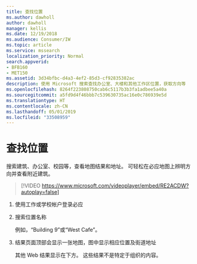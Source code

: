 ```yaml
---
title: 查找​​位置
ms.author: dawholl
author: dawholl
manager: kellis
ms.date: 12/19/2018
ms.audience: Consumer/IW
ms.topic: article
ms.service: mssearch
localization_priority: Normal
search.appverid:
- BFB160
- MET150
ms.assetid: 3d34bfbc-d4a3-4ef2-85d3-cf92835382ac
description: 使用 Microsoft 搜索查找办公室、大楼和其他工作区位置，获取方向等
ms.openlocfilehash: 8264f223808750cab6c5117b3b3fa1adbee5a40a
ms.sourcegitcommit: a5fd9d4f46bbb7c539630735ac16e0c786939e5d
ms.translationtype: HT
ms.contentlocale: zh-CN
ms.lasthandoff: 05/01/2019
ms.locfileid: "33508959"
---
```

# <a name="find-locations"></a>查找​​位置

搜索建筑、办公室、校园等，查看地图结果和地址。 可轻松在必应地图上辨明方向并查看附近建筑。

> [!VIDEO https://www.microsoft.com/videoplayer/embed/RE2ACDW?autoplay=false]
  
1. 使用工作或学校帐户登录必应
    
2. 搜索位置名称
    
    例如，“Building 9”或“West Cafe”。
    
3. 结果页面顶部会显示一张地图，图中显示相应位置及街道地址
    
    其他 Web 结果显示在下方。 这些结果不是特定于组织的内容。

  

